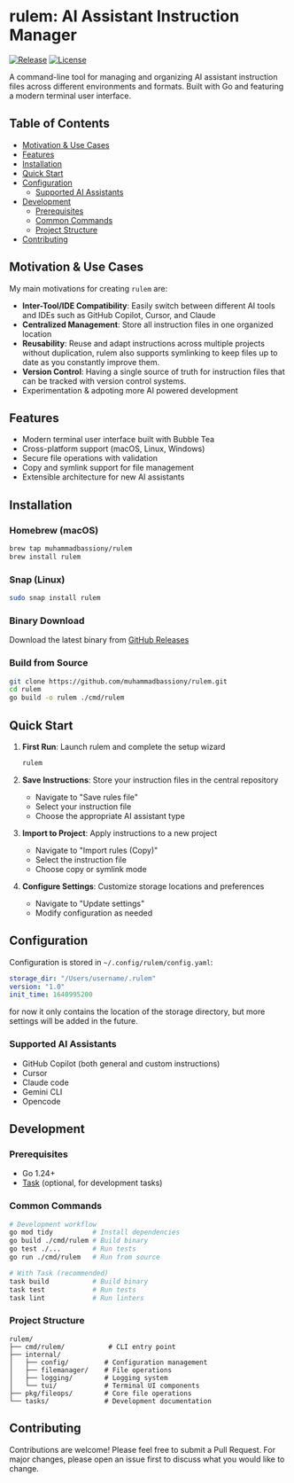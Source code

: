 # rulem: AI Assistant Instruction Manager

[![Release](https://img.shields.io/github/v/release/muhammadbassiony/rulem)](https://github.com/muhammadbassiony/rulem/releases)
[![License](https://img.shields.io/badge/license-MIT-blue.svg)](LICENSE)

A command-line tool for managing and organizing AI assistant instruction files across different environments and formats. Built with Go and featuring a modern terminal user interface.

## Table of Contents

- [Motivation & Use Cases](#motivation--use-cases)
- [Features](#features)
- [Installation](#installation)
- [Quick Start](#quick-start)
- [Configuration](#configuration)
  - [Supported AI Assistants](#supported-ai-assistants)
- [Development](#development)
  - [Prerequisites](#prerequisites)
  - [Common Commands](#common-commands)
  - [Project Structure](#project-structure)
- [Contributing](#contributing)

## Motivation & Use Cases

My main motivations for creating `rulem` are:
- **Inter-Tool/IDE Compatibility**: Easily switch between different AI tools and IDEs such as GitHub Copilot, Cursor, and Claude
- **Centralized Management**: Store all instruction files in one organized location
- **Reusability**: Reuse and adapt instructions across multiple projects without duplication, rulem also supports symlinking to keep files up to date as you constantly improve them.
- **Version Control**: Having a single source of truth for instruction files that can be tracked with version control systems.
- Experimentation & adpoting more AI powered development

## Features

- Modern terminal user interface built with Bubble Tea
- Cross-platform support (macOS, Linux, Windows)
- Secure file operations with validation
- Copy and symlink support for file management
- Extensible architecture for new AI assistants

## Installation

### Homebrew (macOS)
```bash
brew tap muhammadbassiony/rulem
brew install rulem
```

### Snap (Linux)
```bash
sudo snap install rulem
```

### Binary Download
Download the latest binary from [GitHub Releases](https://github.com/muhammadbassiony/rulem/releases/latest)

### Build from Source
```bash
git clone https://github.com/muhammadbassiony/rulem.git
cd rulem
go build -o rulem ./cmd/rulem
```

## Quick Start

1. **First Run**: Launch rulem and complete the setup wizard
   ```bash
   rulem
   ```

2. **Save Instructions**: Store your instruction files in the central repository
   - Navigate to "Save rules file"
   - Select your instruction file
   - Choose the appropriate AI assistant type

3. **Import to Project**: Apply instructions to a new project
   - Navigate to "Import rules (Copy)"
   - Select the instruction file
   - Choose copy or symlink mode

4. **Configure Settings**: Customize storage locations and preferences
   - Navigate to "Update settings"
   - Modify configuration as needed


## Configuration

Configuration is stored in `~/.config/rulem/config.yaml`:

```yaml
storage_dir: "/Users/username/.rulem"
version: "1.0"
init_time: 1640995200
```

for now it only contains the location of the storage directory, but more settings will be added in the future.

### Supported AI Assistants

- GitHub Copilot (both general and custom instructions)
- Cursor
- Claude code
- Gemini CLI
- Opencode

## Development

### Prerequisites
- Go 1.24+
- [Task](https://taskfile.dev/) (optional, for development tasks)

### Common Commands

```bash
# Development workflow
go mod tidy          # Install dependencies
go build ./cmd/rulem # Build binary
go test ./...        # Run tests
go run ./cmd/rulem   # Run from source

# With Task (recommended)
task build           # Build binary
task test            # Run tests
task lint            # Run linters
```

### Project Structure

```
rulem/
├── cmd/rulem/           # CLI entry point
├── internal/
│   ├── config/         # Configuration management
│   ├── filemanager/    # File operations
│   ├── logging/        # Logging system
│   └── tui/            # Terminal UI components
├── pkg/fileops/        # Core file operations
└── tasks/              # Development documentation
```

## Contributing

Contributions are welcome! Please feel free to submit a Pull Request. For major changes, please open an issue first to discuss what you would like to change.
